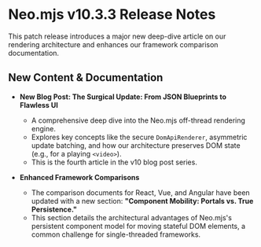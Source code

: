 # Neo.mjs v10.3.3 Release Notes

This patch release introduces a major new deep-dive article on our rendering architecture and enhances our framework comparison documentation.

## New Content & Documentation

- **New Blog Post: The Surgical Update: From JSON Blueprints to Flawless UI**
  - A comprehensive deep dive into the Neo.mjs off-thread rendering engine.
  - Explores key concepts like the secure `DomApiRenderer`, asymmetric update batching, and how our architecture preserves DOM state (e.g., for a playing `<video>`).
  - This is the fourth article in the v10 blog post series.

- **Enhanced Framework Comparisons**
  - The comparison documents for React, Vue, and Angular have been updated with a new section: **"Component Mobility: Portals vs. True Persistence."**
  - This section details the architectural advantages of Neo.mjs's persistent component model for moving stateful DOM elements, a common challenge for single-threaded frameworks.
